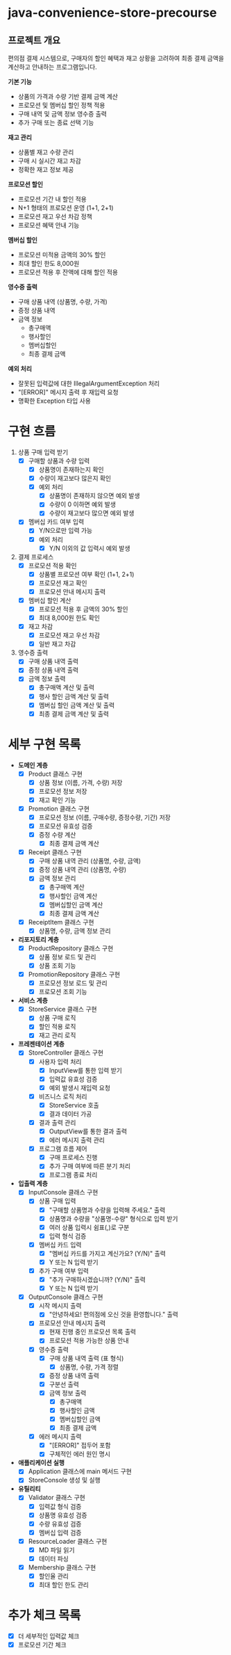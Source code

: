 # java-convenience-store-precourse

## 프로젝트 개요

편의점 결제 시스템으로, 구매자의 할인 혜택과 재고 상황을 고려하여 최종 결제 금액을 계산하고 안내하는 프로그램입니다.

**기본 기능**
- 상품의 가격과 수량 기반 결제 금액 계산
- 프로모션 및 멤버십 할인 정책 적용
- 구매 내역 및 금액 정보 영수증 출력
- 추가 구매 또는 종료 선택 기능

**재고 관리**
- 상품별 재고 수량 관리
- 구매 시 실시간 재고 차감
- 정확한 재고 정보 제공

**프로모션 할인**
- 프로모션 기간 내 할인 적용
- N+1 형태의 프로모션 운영 (1+1, 2+1)
- 프로모션 재고 우선 차감 정책
- 프로모션 혜택 안내 기능

**멤버십 할인**
- 프로모션 미적용 금액의 30% 할인
- 최대 할인 한도 8,000원
- 프로모션 적용 후 잔액에 대해 할인 적용

**영수증 출력**
- 구매 상품 내역 (상품명, 수량, 가격)
- 증정 상품 내역
- 금액 정보
  - 총구매액
  - 행사할인
  - 멤버십할인
  - 최종 결제 금액

**예외 처리**
- 잘못된 입력값에 대한 IllegalArgumentException 처리
- "[ERROR]" 메시지 출력 후 재입력 요청
- 명확한 Exception 타입 사용


# 구현 흐름

1. 상품 구매 입력 받기
    - [x] 구매할 상품과 수량 입력
        - [x] 상품명이 존재하는지 확인
        - [x] 수량이 재고보다 많은지 확인
        - [x] 예외 처리
            - [x] 상품명이 존재하지 않으면 예외 발생
            - [x] 수량이 0 이하면 예외 발생
            - [x] 수량이 재고보다 많으면 예외 발생
    - [x] 멤버십 카드 여부 입력
        - [x] Y/N으로만 입력 가능
        - [x] 예외 처리
            - [x] Y/N 이외의 값 입력시 예외 발생

2. 결제 프로세스
    - [x] 프로모션 적용 확인
        - [x] 상품별 프로모션 여부 확인 (1+1, 2+1)
        - [x] 프로모션 재고 확인
        - [x] 프로모션 안내 메시지 출력
    - [x] 멤버십 할인 계산
        - [x] 프로모션 적용 후 금액의 30% 할인
        - [x] 최대 8,000원 한도 확인
    - [x] 재고 차감
        - [x] 프로모션 재고 우선 차감
        - [x] 일반 재고 차감

3. 영수증 출력
    - [x] 구매 상품 내역 출력
    - [x] 증정 상품 내역 출력
    - [x] 금액 정보 출력
        - [x] 총구매액 계산 및 출력
        - [x] 행사 할인 금액 계산 및 출력
        - [x] 멤버십 할인 금액 계산 및 출력
        - [x] 최종 결제 금액 계산 및 출력

# 세부 구현 목록

- **도메인 계층**
  - [x] Product 클래스 구현
    - [x] 상품 정보 (이름, 가격, 수량) 저장
    - [x] 프로모션 정보 저장
    - [x] 재고 확인 기능
  - [x] Promotion 클래스 구현
    - [x] 프로모션 정보 (이름, 구매수량, 증정수량, 기간) 저장
    - [x] 프로모션 유효성 검증
    - [x] 증정 수량 계산
      - [x] 최종 결제 금액 계산
  - [x] Receipt 클래스 구현 
    - [x] 구매 상품 내역 관리 (상품명, 수량, 금액)
    - [x] 증정 상품 내역 관리 (상품명, 수량)
    - [x] 금액 정보 관리
        - [x] 총구매액 계산
        - [x] 행사할인 금액 계산
        - [x] 멤버십할인 금액 계산
        - [x] 최종 결제 금액 계산
  - [x] ReceiptItem 클래스 구현
    - [x] 상품명, 수량, 금액 정보 관리 

- **리포지토리 계층**
  - [x] ProductRepository 클래스 구현
    - [x] 상품 정보 로드 및 관리
    - [x] 상품 조회 기능
  - [x] PromotionRepository 클래스 구현
    - [x] 프로모션 정보 로드 및 관리
    - [x] 프로모션 조회 기능

- **서비스 계층**
  - [x] StoreService 클래스 구현
    - [x] 상품 구매 로직
    - [x] 할인 적용 로직
    - [x] 재고 관리 로직

- **프레젠테이션 계층**
  - [x] StoreController 클래스 구현
    - [x] 사용자 입력 처리
      - [x] InputView를 통한 입력 받기
      - [x] 입력값 유효성 검증
      - [x] 예외 발생시 재입력 요청
    - [x] 비즈니스 로직 처리
      - [x] StoreService 호출
      - [x] 결과 데이터 가공
    - [x] 결과 출력 관리
      - [x] OutputView를 통한 결과 출력
      - [x] 에러 메시지 출력 관리
    - [x] 프로그램 흐름 제어
      - [x] 구매 프로세스 진행
      - [x] 추가 구매 여부에 따른 분기 처리
      - [x] 프로그램 종료 처리

- **입출력 계층**
  - [x] InputConsole 클래스 구현
    - [x] 상품 구매 입력
      - [x] "구매할 상품명과 수량을 입력해 주세요." 출력
      - [x] 상품명과 수량을 "상품명-수량" 형식으로 입력 받기
      - [x] 여러 상품 입력시 쉼표(,)로 구분
      - [x] 입력 형식 검증
    - [x] 멤버십 카드 입력
      - [x] "멤버십 카드를 가지고 계신가요? (Y/N)" 출력
      - [x] Y 또는 N 입력 받기
    - [x] 추가 구매 여부 입력
      - [x] "추가 구매하시겠습니까? (Y/N)" 출력
      - [x] Y 또는 N 입력 받기

  - [x] OutputConsole 클래스 구현
    - [x] 시작 메시지 출력
      - [x] "안녕하세요! 편의점에 오신 것을 환영합니다." 출력
    - [x] 프로모션 안내 메시지 출력
      - [x] 현재 진행 중인 프로모션 목록 출력
      - [x] 프로모션 적용 가능한 상품 안내
    - [x] 영수증 출력
      - [x] 구매 상품 내역 출력 (표 형식)
        - [x] 상품명, 수량, 가격 정렬
      - [x] 증정 상품 내역 출력
      - [x] 구분선 출력
      - [x] 금액 정보 출력
        - [x] 총구매액
        - [x] 행사할인 금액
        - [x] 멤버십할인 금액
        - [x] 최종 결제 금액
    - [x] 에러 메시지 출력
      - [x] "[ERROR]" 접두어 포함
      - [x] 구체적인 에러 원인 명시

- **애플리케이션 실행**
  - [x] Application 클래스에 main 메서드 구현
  - [x] StoreConsole 생성 및 실행

- **유틸리티**
  - [x] Validator 클래스 구현
    - [x] 입력값 형식 검증
    - [x] 상품명 유효성 검증
    - [x] 수량 유효성 검증
    - [x] 멤버십 입력 검증
  - [x] ResourceLoader 클래스 구현
    - [x] MD 파일 읽기
    - [x] 데이터 파싱
  - [x] Membership 클래스 구현
    - [x] 할인율 관리
    - [x] 최대 할인 한도 관리

# 추가 체크 목록
- [x] 더 세부적인 입력값 체크
- [x] 프로모션 기간 체크